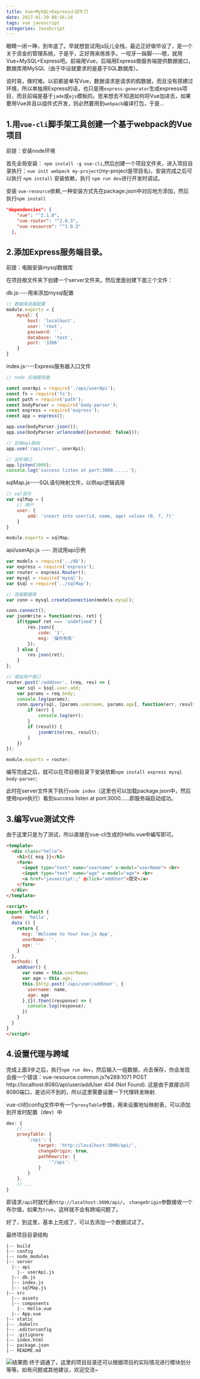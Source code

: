 ```yaml
---
title: Vue+MySQL+Express小试牛刀
date: 2017-01-20 08:56:24
tags: vue javascript
categories: JavaScript
---
```

眼睛一闭一睁，到年底了。早就想尝试用js玩儿全栈，最近正好做毕设了，是一个关于资金的管理系统，于是乎，正好用来练练手。一咬牙一跺脚----嗯，就用Vue+MySQL+Express吧。前端用Vue，后端用Express做服务端提供数据接口，数据库用MySQL（由于毕设就要求的是基于SQL数据库）。

说时易，做时难。以前都是单写Vue，数据请求是请求的假数据，而且没有搭建过环境，所以单独用Express的话，也只是用`express-generator`生成expreess项目，而且前端是基于`jade`或`ejs`模板的。思来想去不知道如何将Vue加进去，如果要用Vue并且以组件式开发，则必然要用到`webpack`编译打包，于是...

## 1.用`vue-cli`脚手架工具创建一个基于webpack的Vue项目

前提：安装node环境

首先全局安装： `npm install -g vue-cli`,然后创建一个项目文件夹，进入项目目录执行：`vue init webpack my-project`(my-project是项目名)。安装完成之后可以执行 `npm install` 安装依赖，执行 `npm run dev`进行开发时调试。

安装 `vue-resource`依赖,一种安装方式先在package.json中对应地方添加，然后执行`npm install`
``` json
"dependencies": {
    "vue": "^2.1.0",
    "vue-router": "^2.0.3",
    "vue-resource": "^1.0.3"
  },
```
## 2.添加Express服务端目录。

前提：电脑安装mysql数据库

在项目根文件夹下创建一个server文件夹。然后里面创建下面三个文件：

db.js----用来添加mysql配置
``` javascript
// 数据库连接配置
module.exports = {
	mysql: {
		host: 'localhost',
		user: 'root',
		password: '',
		database: 'test',
		port: '3306'
	}
}
```
index.js----Express服务器入口文件
``` javascript
// node 后端服务器

const userApi = require('./api/userApi');
const fs = require('fs');
const path = require('path');
const bodyParser = require('body-parser');
const express = require('express');
const app = express();

app.use(bodyParser.json());
app.use(bodyParser.urlencoded({extended: false}));

// 后端api路由
app.use('/api/user', userApi);

// 监听端口
app.listen(3000);
console.log('success listen at port:3000......');
```
sqlMap.js----SQL语句映射文件，以供api逻辑调用
``` javascript
// sql语句
var sqlMap = {
	// 用户
	user: {
		add: 'insert into user(id, name, age) values (0, ?, ?)'
	}
}

module.exports = sqlMap;
```
api/userApi.js ---- 测试用api示例
``` javascript
var models = require('../db');
var express = require('express');
var router = express.Router();
var mysql = require('mysql');
var $sql = require('../sqlMap');

// 连接数据库
var conn = mysql.createConnection(models.mysql);

conn.connect();
var jsonWrite = function(res, ret) {
	if(typeof ret === 'undefined') {
		res.json({
			code: '1',
			msg: '操作失败'
		});
	} else {
		res.json(ret);
	}
};

// 增加用户接口
router.post('/addUser', (req, res) => {
	var sql = $sql.user.add;
	var params = req.body;
	console.log(params);
	conn.query(sql, [params.username, params.age], function(err, result) {
		if (err) {
			console.log(err);
		}
		if (result) {
			jsonWrite(res, result);
		}
	})
});

module.exports = router;
```

编写完成之后，就可以在项目根目录下安装依赖`npm install express mysql body-parser`;

此时在server文件夹下执行`node index`（这里也可以加载package.json中，然后使用npm执行）看到success listen at port:3000......即服务端启动成功。

## 3.编写vue测试文件

由于这里只是为了测试，所以直接在vue-cli生成的Hello.vue中编写即可。

``` html
<template>
  <div class="hello">
    <h1>{{ msg }}</h1>
    <form>
      <input type="text" name="username" v-model="userName"> <br>
      <input type="text" name="age" v-model="age"> <br>
      <a href="javascript:;" @click="addUser">提交</a>
    </form>
  </div>
</template>

<script>
export default {
  name: 'hello',
  data () {
    return {
      msg: 'Welcome to Your Vue.js App',
      userName: '',
      age: ''
    }
  },
  methods: {
    addUser() {
      var name = this.userName;
      var age = this.age;
      this.$http.post('/api/user/addUser', {
        username: name,
        age: age
      },{}).then((response) => {
        console.log(response);
      })
    }
  }
}
</script>
```
## 4.设置代理与跨域

完成上面3步之后，执行`npm run dev`，然后输入一组数据，点击保存，你会发现会报一个错误：vue-resource.common.js?e289:1071 POST http://localhost:8080/api/user/addUser 404 (Not Found).
这是由于直接访问8080端口，是访问不到的，所以这里需要设置一下代理转发映射.

vue-cli的config文件中有一个`proxyTable`参数，用来设置地址映射表，可以添加到开发时配置（dev）中
``` javascript
dev: {
	// ...
	proxyTable: {
        '/api': {
            target: 'http://localhost:3000/api/',
            changeOrigin: true,
            pathRewrite: {
                '^/api': ''
            }
        }
    },
	// ...
}
```
即请求`/api`时就代表`http://localhost:3000/api/`，
`changeOrigin`参数接收一个布尔值，如果为`true`，这样就不会有跨域问题了。

好了，到这里，基本上完成了，可以去添加一个数据试试了。

最终项目目录结构
``` 
|-- build
|-- config
|-- node_modules
|-- server
  |-- api
    |-- userApi.js
  |-- db.js
  |-- index.js
  |-- sqlMap.js
|-- src
  |-- assets
  |-- components
    |-- Hello.vue
  |-- App.vue
|-- static
|-- .babelrc
|-- .editorconfig
|-- .gitignore
|-- index.html
|-- package.json
|-- README.md
```
![结果图](https://sfault-image.b0.upaiyun.com/346/559/3465593805-588182172b67b_articlex)
终于调通了，这里的项目目录还可以根据项目的实际情况进行模块划分等等。如有问题或其他建议，欢迎交流~